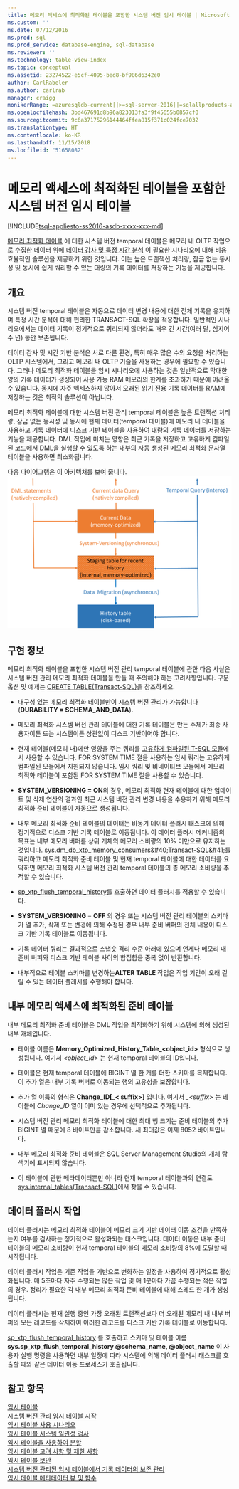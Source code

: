 ```yaml
---
title: 메모리 액세스에 최적화된 테이블을 포함한 시스템 버전 임시 테이블 | Microsoft 문서
ms.custom: ''
ms.date: 07/12/2016
ms.prod: sql
ms.prod_service: database-engine, sql-database
ms.reviewer: ''
ms.technology: table-view-index
ms.topic: conceptual
ms.assetid: 23274522-e5cf-4095-bed8-bf986d6342e0
author: CarlRabeler
ms.author: carlrab
manager: craigg
monikerRange: =azuresqldb-current||>=sql-server-2016||=sqlallproducts-allversions||>=sql-server-linux-2017||=azuresqldb-mi-current
ms.openlocfilehash: 3bd467691d8b96a823013fa3f9f45655b0857cf0
ms.sourcegitcommit: 9c6a37175296144464ffea815f371c024fce7032
ms.translationtype: HT
ms.contentlocale: ko-KR
ms.lasthandoff: 11/15/2018
ms.locfileid: "51658082"
---
```

# <a name="system-versioned-temporal-tables-with-memory-optimized-tables"></a>메모리 액세스에 최적화된 테이블을 포함한 시스템 버전 임시 테이블
[!INCLUDE[tsql-appliesto-ss2016-asdb-xxxx-xxx-md](../../includes/tsql-appliesto-ss2016-asdb-xxxx-xxx-md.md)]

  [메모리 최적화 테이블](../../relational-databases/in-memory-oltp/memory-optimized-tables.md) 에 대한 시스템 버전 temporal 테이블은 메모리 내 OLTP 작업으로 수집한 데이터 위에 [데이터 감사 및 특정 시간 분석](https://msdn.microsoft.com/library/mt631669.aspx) 이 필요한 시나리오에 대해 비용 효율적인 솔루션을 제공하기 위한 것입니다. 이는 높은 트랜잭션 처리량, 잠금 없는 동시성 및 동시에 쉽게 쿼리할 수 있는 대량의 기록 데이터를 저장하는 기능을 제공합니다.  
  
## <a name="overview"></a>개요  
 시스템 버전 temporal 테이블은 자동으로 데이터 변경 내용에 대한 전체 기록을 유지하며 특정 시간 분석에 대해 편리한 TRANSACT-SQL 확장을 적용합니다. 일반적인 시나리오에서는 데이터 기록이 정기적으로 쿼리되지 않더라도 매우 긴 시간(여러 달, 심지어 수 년) 동안 보존됩니다.  
  
 데이터 감사 및 시간 기반 분석은 서로 다른 환경, 특히 매우 많은 수의 요청을 처리하는 OLTP 시스템에서, 그리고 메모리 내 OLTP 기술을 사용하는 경우에 필요할 수 있습니다. 그러나 메모리 최적화 테이블을 임시 시나리오에 사용하는 것은 일반적으로 막대한 양의 기록 데이터가 생성되어 사용 가능 RAM 메모리의 한계를 초과하기 때문에 어려울 수 있습니다. 동시에 자주 액세스하지 않아서 오래된 읽기 전용 기록 데이터를 RAM에 저장하는 것은 최적의 솔루션이 아닙니다.  
  
 메모리 최적화 테이블에 대한 시스템 버전 관리 temporal 테이블은 높은 트랜잭션 처리량, 잠금 없는 동시성 및 동시에 현재 데이터(temporal 테이블)에 메모리 내 테이블을 사용하고 기록 데이터에 디스크 기반 테이블을 사용하여 대량의 기록 데이터를 저장하는 기능을 제공합니다. DML 작업에 미치는 영향은 최근 기록을 저장하고 고유하게 컴파일된 코드에서 DML을 실행할 수 있도록 하는 내부의 자동 생성된 메모리 최적화 문자열 테이블을 사용하면 최소화됩니다.  
  
 다음 다이어그램은 이 아키텍처를 보여 줍니다.![임시 메모리 내 아키텍처](../../relational-databases/tables/media/temporal-in-memory-architecture.png "Temporal In-Memory Architecture")  
  
## <a name="implementation-details"></a>구현 정보  
 메모리 최적화 테이블을 포함한 시스템 버전 관리 temporal 테이블에 관한 다음 사실은 시스템 버전 관리 메모리 최적화 테이블을 만들 때 주의해야 하는 고려사항입니다. 구문 옵션 및 예제는 [CREATE TABLE&#40;Transact-SQL&#41;](../../t-sql/statements/create-table-transact-sql.md)을 참조하세요.  
  
-   내구성 있는 메모리 최적화 테이블만이 시스템 버전 관리가 가능합니다(**DURABILITY = SCHEMA_AND_DATA**).  
  
-   메모리 최적화 시스템 버전 관리 테이블에 대한 기록 테이블은 만든 주체가 최종 사용자이든 또는 시스템이든 상관없이 디스크 기반이어야 합니다.  
  
-   현재 테이블(메모리 내)에만 영향을 주는 쿼리를 [고유하게 컴파일된 T-SQL 모듈](https://msdn.microsoft.com/library/dn133184.aspx)에서 사용할 수 있습니다. FOR SYSTEM TIME 절을 사용하는 임시 쿼리는 고유하게 컴파일된 모듈에서 지원되지 않습니다. 임시 쿼리 및 비네이티브 모듈에서 메모리 최적화 테이블이 포함된 FOR SYSTEM TIME 절을 사용할 수 있습니다.  
  
-   **SYSTEM_VERSIONING = ON**의 경우, 메모리 최적화 현재 테이블에 대한 업데이트 및 삭제 연산의 결과인 최근 시스템 버전 관리 변경 내용을 수용하기 위해 메모리 최적화 준비 테이블이 자동으로 생성됩니다.  
  
-   내부 메모리 최적화 준비 테이블의 데이터는 비동기 데이터 플러시 태스크에 의해 정기적으로 디스크 기반 기록 테이블로 이동됩니다. 이 데이터 플러시 메커니즘의 목표는 내부 메모리 버퍼를 상위 개체의 메모리 소비량의 10% 미만으로 유지하는 것입니다. [sys.dm_db_xtp_memory_consumers&amp;#40;Transact-SQL&amp;#41;](../../relational-databases/system-dynamic-management-views/sys-dm-db-xtp-memory-consumers-transact-sql.md)를 쿼리하고 메모리 최적화 준비 테이블 및 현재 temporal 테이블에 대한 데이터를 요약하면 메모리 최적화 시스템 버전 관리 temporal 테이블의 총 메모리 소비량을 추적할 수 있습니다.  
  
-   [sp_xtp_flush_temporal_history](../../relational-databases/system-stored-procedures/temporal-table-sp-xtp-flush-temporal-history.md)를 호출하면 데이터 플러시를 적용할 수 있습니다.  
  
-   **SYSTEM_VERSIONING = OFF** 의 경우 또는 시스템 버전 관리 테이블의 스키마가 열 추가, 삭제 또는 변경에 의해 수정된 경우 내부 준비 버퍼의 전체 내용이 디스크 기반 기록 테이블로 이동됩니다.  
  
-   기록 데이터 쿼리는 결과적으로 스냅숏 격리 수준 아래에 있으며 언제나 메모리 내 준비 버퍼와 디스크 기반 테이블 사이의 합집합을 중복 없이 반환합니다.   
  
-   내부적으로 테이블 스키마를 변경하는**ALTER TABLE** 작업은 작업 기간이 오래 걸릴 수 있는 데이터 플래시를 수행해야 합니다.  
  
## <a name="the-internal-memory-optimized-staging-table"></a>내부 메모리 액세스에 최적화된 준비 테이블  
 내부 메모리 최적화 준비 테이블은 DML 작업을 최적화하기 위해 시스템에 의해 생성된 내부 개체입니다.  
  
-   테이블 이름은 **Memory_Optimized_History_Table_<object_id>** 형식으로 생성됩니다. 여기서 *<object_id>* 는 현재 temporal 테이블의 ID입니다.  
  
-   테이블은 현재 temporal 테이블에 BIGINT 열 한 개를 더한 스키마를 복제합니다. 이 추가 열은 내부 기록 버퍼로 이동되는 행의 고유성을 보장합니다.  
  
-   추가 열 이름의 형식은 **Change_ID[_< suffix>]** 입니다. 여기서 *_\<suffix>* 는 테이블에 *Change_ID* 열이 이미 있는 경우에 선택적으로 추가됩니다.  
  
-   시스템 버전 관리 메모리 최적화 테이블에 대한 최대 행 크기는 준비 테이블의 추가 BIGINT 열 때문에 8 바이트만큼 감소합니다. 새 최대값은 이제 8052 바이트입니다.  
  
-   내부 메모리 최적화 준비 테이블은 SQL Server Management Studio의 개체 탐색기에 표시되지 않습니다.  
  
-   이 테이블에 관한 메타데이터뿐만 아니라 현재 temporal 테이블과의 연결도 [sys.internal_tables&#40;Transact-SQL&#41;](../../relational-databases/system-catalog-views/sys-internal-tables-transact-sql.md)에서 찾을 수 있습니다.  
  
## <a name="the-data-flush-task"></a>데이터 플러시 작업  
 데이터 플러시는 메모리 최적화 테이블이 메모리 크기 기반 데이터 이동 조건을 만족하는지 여부를 검사하는 정기적으로 활성화되는 태스크입니다. 데이터 이동은 내부 준비 테이블의 메모리 소비량이 현재 temporal 테이블의 메모리 소비량의 8%에 도달할 때 시작됩니다.  
  
 데이터 플러시 작업은 기존 작업을 기반으로 변화하는 일정을 사용하여 정기적으로 활성화됩니다. 매 5초마다 자주 수행되는 많은 작업 및 매 1분마다 가끔 수행되는 적은 작업의 경우. 정리가 필요한 각 내부 메모리 최적화 준비 테이블에 대해 스레드 한 개가 생성됩니다.  
  
 데이터 플러시는 현재 실행 중인 가장 오래된 트랜잭션보다 더 오래된 메모리 내 내부 버퍼의 모든 레코드를 삭제하여 이러한 레코드를 디스크 기반 기록 테이블로 이동합니다.  
  
 [sp_xtp_flush_temporal_history](../../relational-databases/system-stored-procedures/temporal-table-sp-xtp-flush-temporal-history.md) 를 호출하고 스키마 및 테이블 이름   
**sys.sp_xtp_flush_temporal_history  @schema_name, @object_name** 이 사용자 실행 명령을 사용하면 내부 일정에 따라 시스템에 의해 데이터 플러시 태스크를 호출할 때와 같은 데이터 이동 프로세스가 호출됩니다.  
  
## <a name="see-also"></a>참고 항목  
 [임시 테이블](../../relational-databases/tables/temporal-tables.md)   
 [시스템 버전 관리 임시 테이블 시작](../../relational-databases/tables/getting-started-with-system-versioned-temporal-tables.md)   
 [임시 테이블 사용 시나리오](../../relational-databases/tables/temporal-table-usage-scenarios.md)   
 [임시 테이블 시스템 일관성 검사](../../relational-databases/tables/temporal-table-system-consistency-checks.md)   
 [임시 테이블을 사용하여 분할](../../relational-databases/tables/partitioning-with-temporal-tables.md)   
 [임시 테이블 고려 사항 및 제한 사항](../../relational-databases/tables/temporal-table-considerations-and-limitations.md)   
 [임시 테이블 보안](../../relational-databases/tables/temporal-table-security.md)   
 [시스템 버전 관리된 임시 테이블에서 기록 데이터의 보존 관리](../../relational-databases/tables/manage-retention-of-historical-data-in-system-versioned-temporal-tables.md)   
 [임시 테이블 메타데이터 뷰 및 함수](../../relational-databases/tables/temporal-table-metadata-views-and-functions.md)  
  
  
